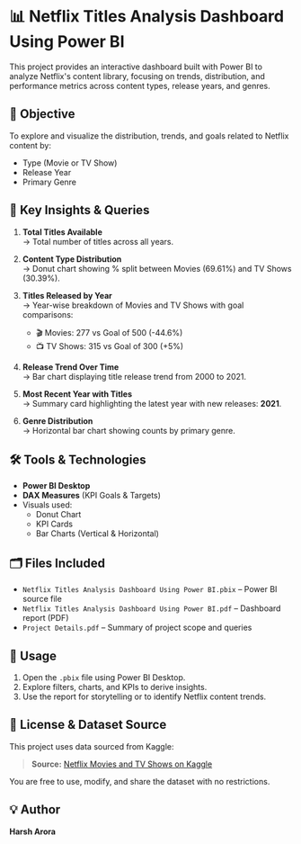 # 📊 Netflix Titles Analysis Dashboard Using Power BI

This project provides an interactive dashboard built with Power BI to analyze Netflix's content library, focusing on trends, distribution, and performance metrics across content types, release years, and genres.

## 🎯 Objective

To explore and visualize the distribution, trends, and goals related to Netflix content by:
- Type (Movie or TV Show)
- Release Year
- Primary Genre

## 📌 Key Insights & Queries

1. **Total Titles Available**  
   → Total number of titles across all years.

2. **Content Type Distribution**  
   → Donut chart showing % split between Movies (69.61%) and TV Shows (30.39%).

3. **Titles Released by Year**  
   → Year-wise breakdown of Movies and TV Shows with goal comparisons:  
   - 🎬 Movies: 277 vs Goal of 500 (-44.6%)  
   - 📺 TV Shows: 315 vs Goal of 300 (+5%)

4. **Release Trend Over Time**  
   → Bar chart displaying title release trend from 2000 to 2021.

5. **Most Recent Year with Titles**  
   → Summary card highlighting the latest year with new releases: **2021**.

6. **Genre Distribution**  
   → Horizontal bar chart showing counts by primary genre.

## 🛠 Tools & Technologies

- **Power BI Desktop**
- **DAX Measures** (KPI Goals & Targets)
- Visuals used:
  - Donut Chart
  - KPI Cards
  - Bar Charts (Vertical & Horizontal)

## 🗂 Files Included

- `Netflix Titles Analysis Dashboard Using Power BI.pbix` – Power BI source file
- `Netflix Titles Analysis Dashboard Using Power BI.pdf` – Dashboard report (PDF)
- `Project Details.pdf` – Summary of project scope and queries

## 📎 Usage

1. Open the `.pbix` file using Power BI Desktop.
2. Explore filters, charts, and KPIs to derive insights.
3. Use the report for storytelling or to identify Netflix content trends.

## 📄 License & Dataset Source

This project uses data sourced from Kaggle:

> **Source:** [Netflix Movies and TV Shows on Kaggle](https://www.kaggle.com/datasets/shivamb/netflix-shows)  

You are free to use, modify, and share the dataset with no restrictions.

## 💡 Author

**Harsh Arora**  
